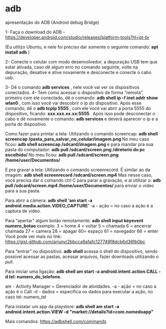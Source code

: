 # adb
apresentação do ADB (Android debug Bridge)


1- Faça o download do ADB - https://developer.android.com/studio/releases/platform-tools?hl=pt-br

(Eu utilizo Ubuntu, e nele foi preciso dar somente o seguinte comando: <b> apt install adb </b>)

2- Conecte o celular com modo desenvolvedor, a depuração USB tem que estar ativada, caso dê algum erro no comando seguinte, volte na depuração, desative e ative novamente e desconecte e conecte o cabo usb.

3- Dê o comando <b> adb services</b> , nele você vai ver os dispositivos conectados. 
4- Tem como acessar o dispositivo de forma “remota”, primeiro com ele conectado, dê o comando: <b> adb shell ip -f inet addr show wlan0 </b> , com isso você vai descobrir o ip do dispositivo. Após esse comando, dê o <b> adb tcpip 5555 </b> , com ele você vai abrir a porta 5555 do dispositivo, ficando: <b> xxx.xxx.xx.xx:5555 </b> . Após isso pode desconectar o cabo e dê novamente o comando: <b> adb services </b> e deverá aparecer o ip e a porta do dispositivo. 

Como fazer para printar a tela: 
Utilizando o comando screencap:
<b> adb shell screencap /pasta_para_salvar_no_celular/imagem.png </b> 
No meu caso ficou: <b> adb shell screencap /sdcard/imagem.png </b> 
e para mandar pra sua pasta do computador: <b> adb pull /sdcard/screen.png /diretorio do pc escolhido/ </b> 
No meu ficou: <b> adb pull /sdcard/screen.png /home/user/Documentos/ </b> 

E pra gravar a tela:
Utilizando o comando screenrecord. É similar ao da imagem:
<b> adb shell screenrecord /sdcard/screen.mp4 </b> 
Mas nesse caso, você precisa dar o comando ctrl C para parar a gravação, e aí utilizar o:<b>  adb pull /sdcard/screen.mp4 /home/user/Documentos/ </b> para enviar o vídeo para a sua pasta. 

Para abrir a câmera: 
<b> adb shell ‘am start -a android.media.action.VIDEO_CAPTURE’ </b> 
-a - ação = no caso a ação é a captura de vídeo. 

Para “apertar” algum botão remotamente: 
<b> adb shell input keyevent numero_botao </b> 
exemplo: 
3 = home
4 = voltar
5 = chamada
6 = encerrar chamada
27 = camera
28 = apagar
60=  espaço
61 = navegador
66 = enter
Você pode ver mais no link: https://gist.github.com/arjunv/2bbcca9a1a1c127749f8dcb6d36fb0bc

Para “entrar” no dispositivo:
<b> adb shell </b> 
acessa o shell do dispositivo, sendo possível acessar as pastas, acessar arquivos, fazer downloads utilizando o pull.

Para iniciar uma ligação:
<b> adb shell am start -a android.intent.action.CALL -d tel: numero_do_telefone.</b> 

am - Activity Manager = Gerenciador de atividades.
-a - ação = no caso a ação é o Call
-d - dados = especifica os dados para executar a ação, no caso tel: numero_tel

Para instalar um app da playstore:
<b> adb shell am start -a android.intent.action.VIEW -d "market://details?id=com.nomedoapp" </b> 


Mais comandos: https://adbshell.com/commands
